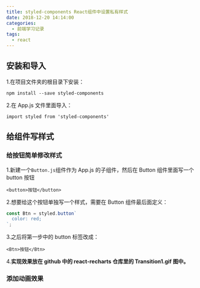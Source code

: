 ```yaml
---
title: styled-components React组件中设置私有样式
date: 2018-12-20 14:14:00
categories:
  - 前端学习记录
tags:
  - react
---
```


## 安装和导入

1.在项目文件夹的根目录下安装：

    npm install --save styled-components

2.在 App.js 文件里面导入：

    import styled from 'styled-components'

## 给组件写样式

### 给按钮简单修改样式

1.新建一个`Button.js`组件作为 App.js 的子组件，然后在 Button 组件里面写一个 button 按钮

    <button>按钮</button>

2.想要给这个按钮单独写一个样式，需要在 Button 组件最后面定义：

```js
const Btn = styled.button`
  color: red;
`;
```

3.之后将第一步中的 button 标签改成：

    <Btn>按钮</Btn>

4.**实现效果放在 github 中的 react-recharts 仓库里的 Transition1.gif 图中。**

### 添加动画效果
